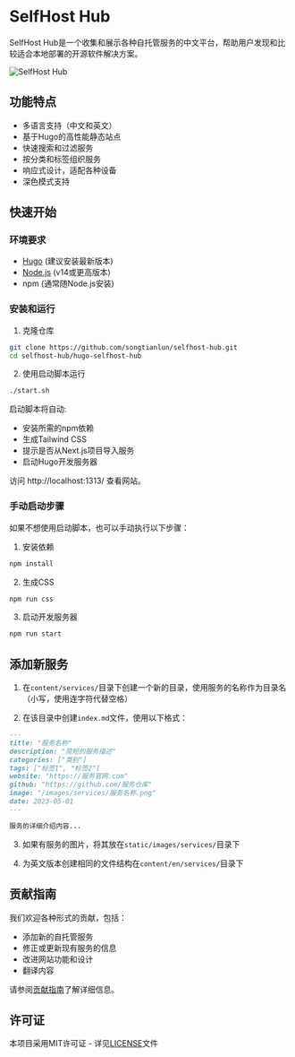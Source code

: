 # SelfHost Hub

SelfHost Hub是一个收集和展示各种自托管服务的中文平台，帮助用户发现和比较适合本地部署的开源软件解决方案。

![SelfHost Hub](static/images/og-image.png)

## 功能特点

- 多语言支持（中文和英文）
- 基于Hugo的高性能静态站点
- 快速搜索和过滤服务
- 按分类和标签组织服务
- 响应式设计，适配各种设备
- 深色模式支持

## 快速开始

### 环境要求

- [Hugo](https://gohugo.io/installation/) (建议安装最新版本)
- [Node.js](https://nodejs.org/) (v14或更高版本)
- npm (通常随Node.js安装)

### 安装和运行

1. 克隆仓库
```bash
git clone https://github.com/songtianlun/selfhost-hub.git
cd selfhost-hub/hugo-selfhost-hub
```

2. 使用启动脚本运行
```bash
./start.sh
```

启动脚本将自动:
- 安装所需的npm依赖
- 生成Tailwind CSS
- 提示是否从Next.js项目导入服务
- 启动Hugo开发服务器

访问 http://localhost:1313/ 查看网站。

### 手动启动步骤

如果不想使用启动脚本，也可以手动执行以下步骤：

1. 安装依赖
```bash
npm install
```

2. 生成CSS
```bash
npm run css
```

3. 启动开发服务器
```bash
npm run start
```

## 添加新服务

1. 在`content/services/`目录下创建一个新的目录，使用服务的名称作为目录名（小写，使用连字符代替空格）

2. 在该目录中创建`index.md`文件，使用以下格式：

```markdown
---
title: "服务名称"
description: "简短的服务描述"
categories: ["类别"]
tags: ["标签1", "标签2"]
website: "https://服务官网.com"
github: "https://github.com/服务仓库"
image: "/images/services/服务名称.png"
date: 2023-05-01
---

服务的详细介绍内容...
```

3. 如果有服务的图片，将其放在`static/images/services/`目录下

4. 为英文版本创建相同的文件结构在`content/en/services/`目录下

## 贡献指南

我们欢迎各种形式的贡献，包括：

- 添加新的自托管服务
- 修正或更新现有服务的信息
- 改进网站功能和设计
- 翻译内容

请参阅[贡献指南](CONTRIBUTING.md)了解详细信息。

## 许可证

本项目采用MIT许可证 - 详见[LICENSE](LICENSE)文件 